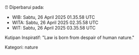 ⏰ Diperbarui pada:
- WIB: Sabtu, 26 April 2025 01.35.58 UTC
- WITA: Sabtu, 26 April 2025 02.35.58 UTC
- WIT: Sabtu, 26 April 2025 03.35.58 UTC

Kutipan Inspiratif:
"Law is born from despair of human nature."


Kategori: nature

